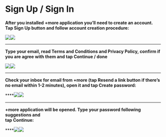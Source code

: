 # Sign Up / Sign In

**After you installed +more application you’ll need to create an account.  
Tap Sign Up button and follow account creation procedure:**  


![](https://lh6.googleusercontent.com/DedqXWpWcslaM3iINkpOqwj_XrQDKK5asui-vVLd8o2wkeq6UkG5Nj5Klx_qEz3zPLsL_XEwilOuFWNPsGLlEc5oLeIeZrHks0knDmUD3p34Tt2qFtcpkKZWxLarDTlZ76Mt-bxC)![](https://lh4.googleusercontent.com/9gZuQ97X7LxavqCil_mkH8QpABTw3qckXCIQ_iEWMrDzHbeKxL4hC6FhpCUH7R038Pu3rhOg9qPBhVEGmBB8CWGjpOmHqxOJ3fO4oAkVGNvlMYiy9bOeiS8Ei-TCqlKK9k5qW_En)  
  
  
****

**Type your email, read Terms and Conditions and Privacy Policy, confirm if you are agree with them and tap Continue / done**  


![](https://lh5.googleusercontent.com/b-o7H3ak2i96CITZcKLYajyk3Ti3EEpOd4fNL1u0gwBh6Ltj6B3RIhAM33vy-AHk_fDrdyxHxocxJMy9ja23UAYFmxUz_ItYU4Gfn3P_ba4BheL6W96HTQ630SnxH_duMpnP9eAf)![](https://lh6.googleusercontent.com/QdyWmBDN5J1gC-IidXBnPw647pgmwR2KIAQnXPCMEqDVLiP3Js1DF1dIPojwqAJe92VAE4gXczwq-hXWgUcqf_baG4eO1hWnCZhr70kohwMtUg6Gb2Ria2zAQeBGgBNKnnmAPQVd)  
  
****

  
**Check your inbox for email from +more \(tap Resend a link button if there’s no email within 1-2 minutes\), open it and tap Create password:**

  
****![](https://lh3.googleusercontent.com/UwJ09E0RJ28QTFr6rj9kvQNSgzsz_2qTVFBZiJ7xhae6_4iWFesdLzaMp2-v_HtcxQ0VOsBcwe5L1srVsHDmx1ZLhDkd5SkffUmqS1Qbk0kxgHSkRQMmA3Z-h9sJAVEX9i6fxk6p)![](https://lh6.googleusercontent.com/mqS3BQ8sWPD3-KUwHrphTTSL9C6epNFqEiOMZ0wZTk07HGZ0jwgcOwE0T3UPmXAxlebJCPiy4hF2Z1JjRaFyR6cgLCi3qpwh8ghSz_i3HYYunwHhKs0tCXdlmg10k_EDhIYfr59f)  
****

  
**+more application will be opened. Type your password following suggestions and  
tap Continue:**

  
****![](https://lh3.googleusercontent.com/ThyrbJYun9boK9lmM_M6_oKyIaWD_KyP8wmia2dj_livuHa_iItgKxGxp91gdZDf0BTzQrGJbooREy81Zxn1zt9PqjQrcgb0tznR5D753pvmS_FfPJMG__W0djb2aU6O405QSaOC)![](https://lh6.googleusercontent.com/x03v_uiZLGpSmGDQh-W57MzrDNi3hyQZr3KrGXswjGJt7VrE86Atss5j7Mj167MC49hO3mCMA0WNy5hxl6xH4tX9ZzXSubnIFFGkkxJxqK0korfJcoVVvGCYdFOulz_AJ1aobuFK)  



